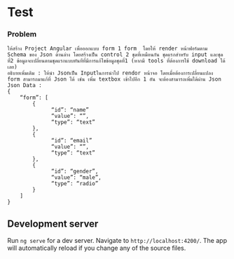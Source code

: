 # Test

### Problem
```
ให้สร้าง Project Angular เพื่อออกแบบ form 1 form  โดยให้ render หน้าฟอร์มตาม Schema ของ Json ด้านล่าง โดยสร้างเป็น control 2 ชุดที่เหมือนกัน ชุดแรกสำหรับ input และชุดที่2 ข้อมูลจะเปลี่ยนตามชุดแรกแบบทันทีที่มีการแก้ไขข้อมูลชุดที่1 (หากมี tools ที่ต้องการใช้ download ได้เลย)
อธิบายเพิ่มเติม : ให้นำ Jsonเป็น Inputในการนำไป rendor หน้าจอ โดยเมื่อต้องการเปลี่ยนแปลง form สามารถมาแก้ที่ Json ได้ เช่น เพิ่ม textbox เข้าไปอีก 1 อัน จะต้องสามารถเพิ่มได้ผ่าน Json
Json Data :
{
	“form”: [
	    {
              “id”: “name”
              “value”: “”,
              “type”: “text”
	    },
	    {
              “id”: “email”
              “value”: “”,
              “type”: “text”
	    },
	    {
              “id”: “gender”,
              “value”: “male”,
              “type”: “radio”
	    }
	]
}
```

## Development server

Run `ng serve` for a dev server. Navigate to `http://localhost:4200/`. The app will automatically reload if you change any of the source files.
